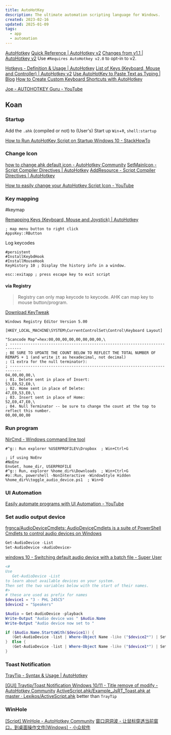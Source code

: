 ```yaml
---
title: AutoHotKey
description: The ultimate automation scripting language for Windows.
created: 2023-02-16
updated: 2025-01-09
tags:
  - app
  - automation
---
```


[AutoHotkey](https://www.autohotkey.com/)
[Quick Reference | AutoHotkey v2](https://www.autohotkey.com/docs/v2/)
[Changes from v1.1 | AutoHotkey v2](https://www.autohotkey.com/docs/v2/v2-changes.htm)
Use `#Requires AutoHotkey v2.0` to opt-in to v2.

[Hotkeys - Definition & Usage | AutoHotkey](https://www.autohotkey.com/docs/v2/Hotkeys.htm)
[List of Keys (Keyboard, Mouse and Controller) | AutoHotkey v2](https://www.autohotkey.com/docs/v2/KeyList.htm)
[Use AutoHotKey to Paste Text as Typing | Blog](https://ardalis.com/use-autohotkey-to-paste-text-as-typing/)
[How to Create Custom Keyboard Shortcuts with AutoHotkey](https://www.howtogeek.com/290501/how-to-create-custom-keyboard-shortcuts-with-autohotkey/)

[Joe - AUTOHOTKEY Guru - YouTube](https://www.youtube.com/@JoeGlines-Automator)

## Koan

### Startup

Add the `.ahk` (compiled or not) to (User's) Start up
`Win`+`R`, `shell:startup`

[How to Run AutoHotKey Script on Startup Windows 10 - StackHowTo](https://stackhowto.com/how-to-run-autohotkey-script-on-startup-windows-10/)

### Change Icon

[how to change ahk default icon - AutoHotkey Community](https://www.autohotkey.com/boards/viewtopic.php?t=78881)
[SetMainIcon - Script Compiler Directives | AutoHotkey](https://www.autohotkey.com/docs/v1/misc/Ahk2ExeDirectives.htm#SetMainIcon)
[AddResource - Script Compiler Directives | AutoHotkey](https://www.autohotkey.com/docs/v1/misc/Ahk2ExeDirectives.htm#AddResource)

[How to easily change your AutoHotkey Script Icon - YouTube](https://www.youtube.com/watch?v=gTY2sXZvGnk)

### Key mapping

#keymap

[Remapping Keys (Keyboard, Mouse and Joystick) | AutoHotkey](https://www.autohotkey.com/docs/v1/misc/Remap.htm)

```autohotkey
; map menu button to right click
AppsKey::RButton
```

Log keycodes

```autohotkey
#persistent
#InstallKeybdHook
#InstallMouseHook
KeyHistory 10 ; Display the history info in a window.

esc::exitapp ; press escape key to exit script
```

#### via Registry

> Registry can only map keycode to keycode. AHK can map key to mouse button/program.

[Download KeyTweak](https://www.bleepingcomputer.com/download/keytweak/)

```reg
Windows Registry Editor Version 5.00

[HKEY_LOCAL_MACHINE\SYSTEM\CurrentControlSet\Control\Keyboard Layout]

"Scancode Map"=hex:00,00,00,00,00,00,00,00,\
; ---------------------------------------------------------------------------
; BE SURE TO UPDATE THE COUNT BELOW TO REFLECT THE TOTAL NUMBER OF REMAPS + 1 (and write it as hexadecimal, not decimal)
; (1 extra for the null terminator):
; ---------------------------------------------------------------------------
04,00,00,00,\
; 01. Delete sent in place of Insert:
53,E0,52,E0,\
; 02. Home sent in place of Delete:
47,E0,53,E0,\
; 03. Insert sent in place of Home:
52,E0,47,E0,\
; 04. Null Terminator -- be sure to change the count at the top to reflect this number.
00,00,00,00
```

### Run program

[NirCmd - Windows command line tool](http://www.nirsoft.net/utils/nircmd.html)

```autohotkey
#^g:: Run explorer %USERPROFILE%\Dropbox  ; Win+Ctrl+G

; if using NoEnv
#NoEnv
EnvGet, home_dir, USERPROFILE
#^g:: Run, explorer %home_dir%\Downloads  ; Win+Ctrl+G
#o::Run, powershell -NonInteractive -WindowStyle Hidden %home_dir%\toggle_audio_device.ps1  ; Win+O
```

### UI Automation

[Easily automate programs with UI Automation - YouTube](https://www.youtube.com/playlist?list=PL3JprvrxlW27QIhDecJaprILS2TiDnQpM)

### Set audio output device

[frgnca/AudioDeviceCmdlets: AudioDeviceCmdlets is a suite of PowerShell Cmdlets to control audio devices on Windows](https://github.com/frgnca/AudioDeviceCmdlets)

```powershell
Get-AudioDevice -List
Set-AudioDevice <AudioDevice>
```

[windows 10 - Switching default audio device with a batch file - Super User](https://superuser.com/a/1624464)

```powershell
<#
Use
   Get-AudioDevice -List
to learn about available devices on your system.
Then set the two variables below with the start of their names.
#>
# these are used as prefix for names
$device1 = "3 - PHL 245C5"
$device2 = "Speakers"

$Audio = Get-AudioDevice -playback
Write-Output "Audio device was " $Audio.Name
Write-Output "Audio device now set to "

if ($Audio.Name.StartsWith($device1)) {
   (Get-AudioDevice -list | Where-Object Name -like ("$device2*") | Set-AudioDevice).Name
}  Else {
   (Get-AudioDevice -list | Where-Object Name -like ("$device1*") | Set-AudioDevice).Name
}
```

### Toast Notification

[TrayTip - Syntax & Usage | AutoHotkey](https://www.autohotkey.com/docs/v1/lib/TrayTip.htm)

[[GUI] Traytip/Toast Notification Windows 10/11 - Title remove of modify - AutoHotkey Community](https://www.autohotkey.com/boards/viewtopic.php?t=108920)
[ActiveScript.ahk/Example_JsRT_Toast.ahk at master · Lexikos/ActiveScript.ahk](https://github.com/Lexikos/ActiveScript.ahk/blob/master/Example_JsRT_Toast.ahk) better than `TrayTip`

### WinHole

[[Script] WinHole - AutoHotkey Community](https://www.autohotkey.com/boards/viewtopic.php?f=6&t=30622)
[窗口洞洞波 - 让鼠标穿透当前窗口，到桌面操作文件[Windows] - 小众软件](https://www.appinn.com/winhole/)
